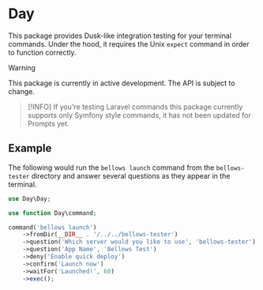 # Day

This package provides Dusk-like integration testing for your terminal commands. Under the hood, it requires the Unix `expect` command in order to function correctly.

> [!WARNING]
> This package is currently in active development. The API is subject to change.

> [!INFO]
> If you're testing Laravel commands this package currently supports only Symfony style commands, it has not been updated for Prompts yet.

## Example

The following would run the `bellows launch` command from the `bellows-tester` directory and answer several questions as they appear in the terminal.

```php
use Day\Day;

use function Day\command;

command('bellows launch')
    ->fromDir(__DIR__ . '/../../bellows-tester')
    ->question('Which server would you like to use', 'bellows-tester')
    ->question('App Name', 'Bellows Test')
    ->deny('Enable quick deploy')
    ->confirm('Launch now')
    ->waitFor('Launched!', 60)
    ->exec();
```
